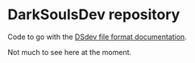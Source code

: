 DarkSoulsDev repository
=======================

Code to go with the [DSdev file format documentation][doc].

Not much to see here at the moment.





[doc]: http://shgck.io/docs/darksouls/